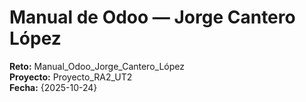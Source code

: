 # Manual de Odoo — Jorge Cantero López
**Reto:** Manual_Odoo_Jorge_Cantero_López  
**Proyecto:** Proyecto_RA2_UT2  
**Fecha:** {2025-10-24}
